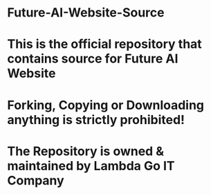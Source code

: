# Future-AI-Website-Source
# This is the official repository that contains source for Future AI Website
# Forking, Copying or Downloading anything is strictly prohibited!
# The Repository is owned & maintained by Lambda Go IT Company
